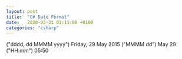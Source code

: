 ```yaml
---
layout: post
title:  "C# Date Format"
date:   2020-03-31 01:11:00 +0100
categories: "csharp"
---
```


("dddd, dd MMMM yyyy")          Friday, 29 May 2015
("MMMM dd")                     May 29
("HH:mm")                       05:50